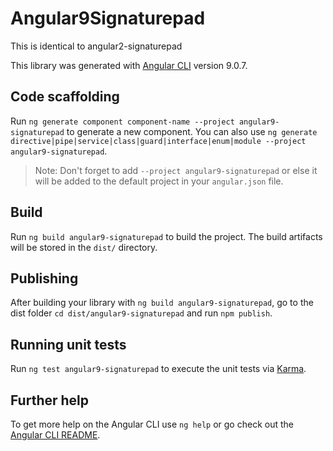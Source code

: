 # Angular9Signaturepad

This is identical to angular2-signaturepad

This library was generated with [Angular CLI](https://github.com/angular/angular-cli) version 9.0.7.

## Code scaffolding

Run `ng generate component component-name --project angular9-signaturepad` to generate a new component. You can also use `ng generate directive|pipe|service|class|guard|interface|enum|module --project angular9-signaturepad`.
> Note: Don't forget to add `--project angular9-signaturepad` or else it will be added to the default project in your `angular.json` file. 

## Build

Run `ng build angular9-signaturepad` to build the project. The build artifacts will be stored in the `dist/` directory.

## Publishing

After building your library with `ng build angular9-signaturepad`, go to the dist folder `cd dist/angular9-signaturepad` and run `npm publish`.

## Running unit tests

Run `ng test angular9-signaturepad` to execute the unit tests via [Karma](https://karma-runner.github.io).

## Further help

To get more help on the Angular CLI use `ng help` or go check out the [Angular CLI README](https://github.com/angular/angular-cli/blob/master/README.md).

